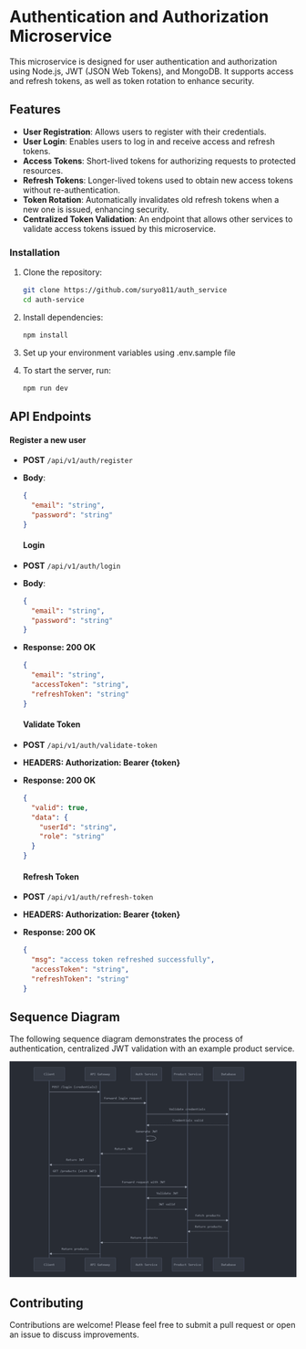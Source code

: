 # Authentication and Authorization Microservice

This microservice is designed for user authentication and authorization using Node.js, JWT (JSON Web Tokens), and MongoDB. It supports access and refresh tokens, as well as token rotation to enhance security.

## Features

- **User Registration**: Allows users to register with their credentials.
- **User Login**: Enables users to log in and receive access and refresh tokens.
- **Access Tokens**: Short-lived tokens for authorizing requests to protected resources.
- **Refresh Tokens**: Longer-lived tokens used to obtain new access tokens without re-authentication.
- **Token Rotation**: Automatically invalidates old refresh tokens when a new one is issued, enhancing security.
- **Centralized Token Validation**: An endpoint that allows other services to validate access tokens issued by this microservice.

### Installation

1. Clone the repository:
   ```bash
   git clone https://github.com/suryo811/auth_service
   cd auth-service
   ```
2. Install dependencies:
   ```bash
   npm install
   ```
3. Set up your environment variables using .env.sample file

4. To start the server, run:
   ```bash
   npm run dev
   ```

## API Endpoints

#### Register a new user

- **POST** `/api/v1/auth/register`
- **Body**:

  ```json
  {
    "email": "string",
    "password": "string"
  }
  ```

  #### Login

- **POST** `/api/v1/auth/login`
- **Body**:
  ```json
  {
    "email": "string",
    "password": "string"
  }
  ```
- **Response: 200 OK**

  ```json
  {
    "email": "string",
    "accessToken": "string",
    "refreshToken": "string"
  }
  ```

  #### Validate Token

- **POST** `/api/v1/auth/validate-token`
- **HEADERS: Authorization: Bearer {token}**

- **Response: 200 OK**

  ```json
  {
    "valid": true,
    "data": {
      "userId": "string",
      "role": "string"
    }
  }
  ```

  #### Refresh Token

- **POST** `/api/v1/auth/refresh-token`
- **HEADERS: Authorization: Bearer {token}**

- **Response: 200 OK**
  ```json
  {
    "msg": "access token refreshed successfully",
    "accessToken": "string",
    "refreshToken": "string"
  }
  ```

## Sequence Diagram

The following sequence diagram demonstrates the process of authentication, centralized JWT validation with an example product service.

![Authentication Sequence Diagram](diagram.png)

## Contributing

Contributions are welcome! Please feel free to submit a pull request or open an issue to discuss improvements.
